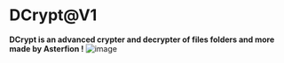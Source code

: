 # DCrypt@V1
**DCrypt is an advanced crypter and decrypter of files folders and more made by Asterfion !**
![image](https://github.com/user-attachments/assets/5750f5bb-08d0-48bb-bd06-1c6f8ab91363)

